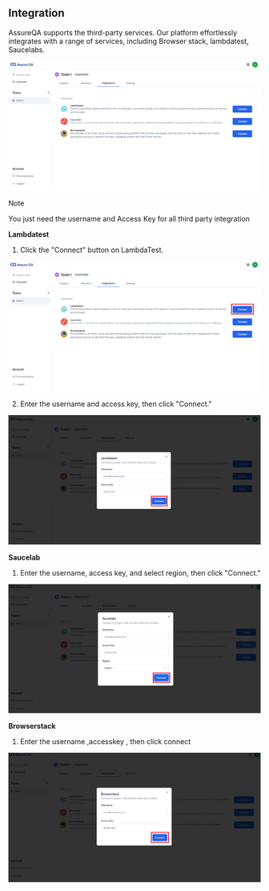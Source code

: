 ## Integration

AssureQA supports the third-party services. Our platform effortlessly integrates with a range of services, including  Browser stack, lambdatest, Saucelabs.

![q1](/1.1%20Teams/TeamImages/q1.png)

> [!Note]  
> You just need the username and Access Key for all third party integration 

**Lambdatest**

1. Click the "Connect" button on LambdaTest.

![q2](/1.1%20Teams/TeamImages/q2.png)

2. Enter the username and access key, then click "Connect."

![q3](/1.1%20Teams/TeamImages/q3.png)

**Saucelab**
1. Enter the username, access key, and select region, then click "Connect."

![q4](/1.1%20Teams/TeamImages/q4.png)

**Browserstack** 
1. Enter the username ,accesskey , then click connect 

![q5](/1.1%20Teams/TeamImages/q5.png)
